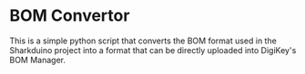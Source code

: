 # BOM Convertor

This is a simple python script that converts the BOM format used in the Sharkduino project into a format that can be directly uploaded into DigiKey's BOM Manager.
